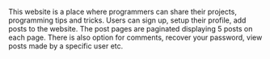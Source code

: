 This website is a place where programmers can share their projects, programming tips and tricks. Users can sign up, setup their profile, add posts to the website. The post pages are paginated displaying 5 posts on each page. There is also option for comments, recover your password, view posts made by a specific user etc.
